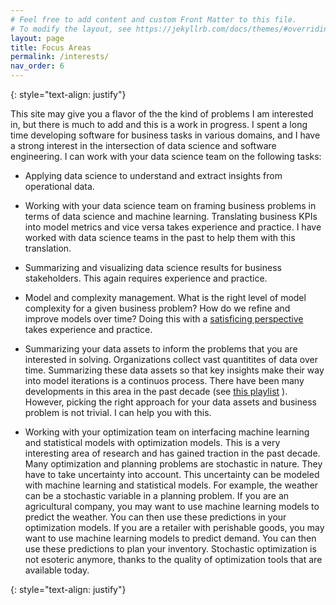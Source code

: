 ```yaml
---
# Feel free to add content and custom Front Matter to this file.
# To modify the layout, see https://jekyllrb.com/docs/themes/#overriding-theme-defaults
layout: page
title: Focus Areas
permalink: /interests/
nav_order: 6
---
```

{: style="text-align: justify"} 

This site may give you a flavor of the the kind of problems I am interested in, but there is much to add and this is a work in progress. I spent a long time developing software for business tasks in various domains, and I have a strong interest in the intersection of data science and software engineering. I can work with your data science team on the following tasks:
* Applying data science to understand and extract insights from operational data.

* Working with your data science team on framing business problems in terms of data science and machine learning. Translating business KPIs into model metrics and vice versa takes experience and practice. I have worked with data science teams in the past to help them with this translation.

* Summarizing and visualizing data science results for business stakeholders. This again requires experience and practice.

* Model and complexity management. What is the right level of model complexity for a given business problem? How do we refine and improve models over time? Doing this with a [satisficing perspective](https://en.wikipedia.org/wiki/Satisficing) takes experience and practice. 

* Summarizing your data assets to inform the problems that you are interested in solving. Organizations collect vast quantitites of data over time. Summarizing these data assets so that key insights make their way into model iterations is a continuos process. There have been many developments in this area in the past decade  (see [this playlist](https://www.youtube.com/watch?v=byJ2zujIPh8&list=PLgKuh-lKre13d6vkwc3NrEh2YguAe-XLV) ). However, picking the right approach for your data assets and business problem is not trivial. I can help you with this.

* Working with your optimization team on interfacing machine learning and statistical models with optimization models. This is a very interesting area of research and has gained traction in the past decade. Many optimization and planning problems are stochastic in nature. They have to take uncertainty into account. This uncertainty can be modeled with machine learning and statistical models. For example, the weather can be a stochastic variable in a planning problem. If you are an agricultural company, you may want to use machine learning models to predict the weather. You can then use these predictions in your optimization models. If you are a retailer with perishable goods, you may want to use machine learning models to predict demand. You can then use these predictions to plan your inventory. Stochastic optimization is not esoteric anymore, thanks to the quality of optimization tools that are available today.

{: style="text-align: justify"}



